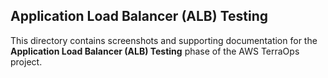 ## Application Load Balancer (ALB) Testing

This directory contains screenshots and supporting documentation for the **Application Load Balancer (ALB) Testing** phase of the AWS TerraOps project.
